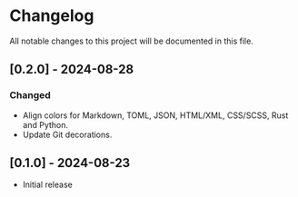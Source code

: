 # Changelog

All notable changes to this project will be documented in this file.

## [0.2.0] - 2024-08-28

### Changed

- Align colors for Markdown, TOML, JSON, HTML/XML, CSS/SCSS, Rust and Python.
- Update Git decorations.

## [0.1.0] - 2024-08-23

- Initial release
